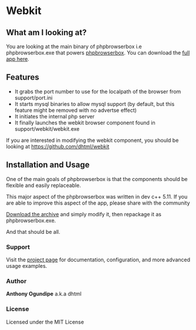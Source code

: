 # Webkit 

## What am I looking at?

You are looking at the main binary of phpbrowserbox i.e phpbrowserbox.exe that powers [phpbrowserbox](http://www.africoders.com/forum/phpbrowserbox). You can download the [full app here](https://sourceforge.net/p/phpbrowserbox/).

## Features
 * It grabs the port number to use for the localpath of the browser from support/port.ini
 * It starts mysql binaries to allow mysql support (by default, but this feature might be removed with no advertse effect)
 * It initiates the internal php server
 * It finally launches the webkit browser component found in support/webkit/webkit.exe 
 
If you are interested in modifying the webkit component, you should be looking at https://github.com/dhtml/webkit


## Installation and Usage
One of the main goals of phpbrowserbox is that the components should be flexible and easily replaceable.

This major aspect of the phpbrowserbox was written in dev c++ 5.11. If you are able to improve this aspect of the app, please share with the community

[Download the archive](https://github.com/dhtml/phpbrowserbox/archive/master.zip) and simply modify it, then repackage it as phpbrowserbox.exe.

And that should be all.

### Support
Visit the [project page](http://www.africoders.com/forum/phpbrowserbox) for documentation, configuration, and more advanced usage examples. 


### Author

**Anthony Ogundipe** a.k.a dhtml


### License

Licensed under the MIT License
 